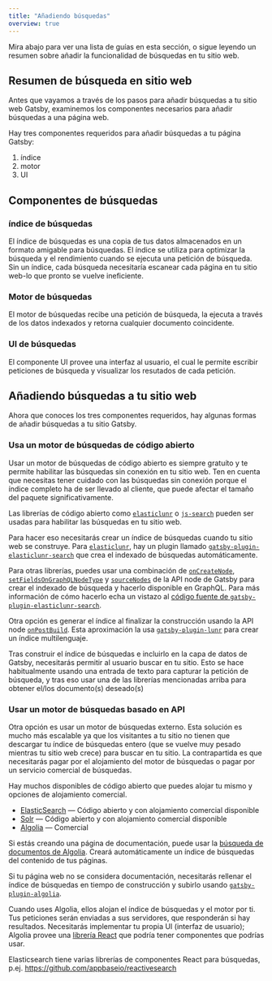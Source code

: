 ```yaml
---
title: "Añadiendo búsquedas"
overview: true
---
```


Mira abajo para ver una lista de guías en esta sección, o sigue leyendo un resumen sobre añadir la funcionalidad de búsquedas en tu sitio web.

<GuideList slug={props.slug} />

## Resumen de búsqueda en sitio web

Antes que vayamos a través de los pasos para añadir búsquedas a tu sitio web Gatsby, examinemos los componentes necesarios para añadir búsquedas a una página web.

Hay tres componentes requeridos para añadir búsquedas a tu página Gatsby:

1.  índice
2.  motor
3.  UI

## Componentes de búsquedas

### índice de búsquedas

El índice de búsquedas es una copia de tus datos almacenados en un formato amigable para búsquedas. El índice se utiliza para optimizar la búsqueda y el rendimiento cuando se ejecuta una petición de búsqueda. Sin un índice, cada búsqueda necesitaría escanear cada página en tu sitio web-lo que pronto se vuelve ineficiente.

### Motor de búsquedas

El motor de búsquedas recibe una petición de búsqueda, la ejecuta a través de los datos indexados y retorna cualquier documento coincidente.

### UI de búsquedas

El componente UI provee una interfaz al usuario, el cual le permite escribir peticiones de búsqueda y visualizar los resutados de cada petición.

## Añadiendo búsquedas a tu sitio web

Ahora que conoces los tres componentes requeridos, hay algunas formas de añadir búsquedas a tu sitio Gatsby.

### Usa un motor de búsquedas de código abierto

Usar un motor de búsquedas de código abierto es siempre gratuíto y te permite habilitar las búsquedas sin conexión en tu sitio web. Ten en cuenta que necesitas tener cuidado con las búsquedas sin conexión porque el índice completo ha de ser llevado al cliente, que puede afectar el tamaño del paquete significativamente.

Las librerías de código abierto como [`elasticlunr`](https://www.npmjs.com/package/elasticlunr) o [`js-search`](https://github.com/bvaughn/js-search) pueden ser usadas para habilitar las búsquedas en tu sitio web.

Para hacer eso necesitarás crear un índice de búsquedas cuando tu sitio web se construye. Para [`elasticlunr`](https://www.npmjs.com/package/elasticlunr), hay un plugin llamado [`gatsby-plugin-elasticlunr-search`](https://github.com/gatsby-contrib/gatsby-plugin-elasticlunr-search) que crea el indexado de búsquedas automáticamente.

Para otras librerías, puedes usar una combinación de [`onCreateNode`](/docs/node-apis/#onCreateNode), [`setFieldsOnGraphQLNodeType`](/docs/node-apis/#setFieldsOnGraphQLNodeType) y [`sourceNodes`](/docs/node-apis/#sourceNodes) de la API node de Gatsby para crear el indexado de búsqueda y hacerlo disponible en GraphQL. Para más información de cómo hacerlo echa un vistazo al [código fuente de `gatsby-plugin-elasticlunr-search`](https://github.com/gatsby-contrib/gatsby-plugin-elasticlunr-search/blob/master/src/gatsby-node.js#L96-L131).

Otra opción es generar el índice al finalizar la construcción usando la API node [`onPostBuild`](/docs/node-apis/#onPostBuild). Esta aproximación la usa [`gatsby-plugin-lunr`](https://github.com/humanseelabs/gatsby-plugin-lunr) para crear un índice multilenguaje.

Tras construir el índice de búsquedas e incluirlo en la capa de datos de Gatsby, necesitarás permitir al usuario buscar en tu sitio. Esto se hace habitualmente usando una entrada de texto para capturar la petición de búsqueda, y tras eso usar una de las librerías mencionadas arriba para obtener el/los documento(s) deseado(s)

### Usar un motor de búsquedas basado en API

Otra opción es usar un motor de búsquedas externo. Esta solución es mucho más escalable ya que los visitantes a tu sitio no tienen que descargar tu índice de búsquedas entero (que se vuelve muy pesado mientras tu sitio web crece) para buscar en tu sitio. La contrapartida es que necesitarás pagar por el alojamiento del motor de búsquedas o pagar por un servicio comercial de búsquedas.

Hay muchos disponibles de código abierto que puedes alojar tu mismo y opciones de alojamiento comercial.

- [ElasticSearch](https://www.elastic.co/products/elasticsearch) — Código abierto y con alojamiento comercial disponible
- [Solr](http://lucene.apache.org/solr/) — Código abierto y con alojamiento comercial disponible
- [Algolia](https://www.algolia.com/) — Comercial

Si estás creando una página de documentación, puede usar la [búsqueda de documentos de Algolia](https://community.algolia.com/docsearch/). Creará automáticamente un índice de búsquedas del contenido de tus páginas.

Si tu página web no se considera documentación, necesitarás rellenar el índice de búsquedas en tiempo de construcción y subirlo usando [`gatsby-plugin-algolia`](https://github.com/algolia/gatsby-plugin-algolia).

Cuando uses Algolia, ellos alojan el índice de búsquedas y el motor por ti. Tus peticiones serán enviadas a sus servidores, que responderán si hay resultados. Necesitarás implementar tu propia UI (interfaz de usuario); Algolia provee una [librería React](https://github.com/algolia/react-instantsearch) que podría tener componentes que podrías usar.

Elasticsearch tiene varias librerías de componentes React para búsquedas, p.ej. https://github.com/appbaseio/reactivesearch
